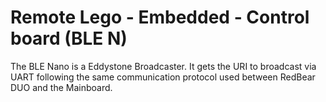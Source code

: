 # Remote Lego - Embedded - Control board (BLE N)

The BLE Nano is a Eddystone Broadcaster. It gets the URI to broadcast via UART following the same communication protocol used between RedBear DUO and the Mainboard.